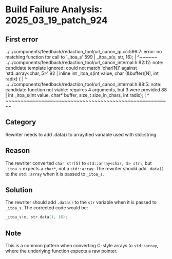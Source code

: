 # Build Failure Analysis: 2025_03_19_patch_924

## First error
../../components/feedback/redaction_tool/url_canon_ip.cc:599:7: error: no matching function for call to '_itoa_s'
  599 |       _itoa_s(x, str, 16);
      |       ^~~~~~~
../../components/feedback/redaction_tool/url_canon_internal.h:92:12: note: candidate template ignored: could not match 'char[N]' against 'std::array<char, 5>'
   92 | inline int _itoa_s(int value, char (&buffer)[N], int radix) {
      |            ^
../../components/feedback/redaction_tool/url_canon_internal.h:88:5: note: candidate function not viable: requires 4 arguments, but 3 were provided
   88 | int _itoa_s(int value, char* buffer, size_t size_in_chars, int radix);
      |     ^       ~~~~~~~~~~~~~~~~~~~~~~~~~~~~~~~~~~~~~~~~~~~~~~~~~~~~~~~~

## Category
Rewriter needs to add .data() to arrayified variable used with std::string.

## Reason
The rewriter converted `char str[5]` to `std::array<char, 5> str;`, but `_itoa_s` expects a `char*`, not a `std::array`. The rewriter should add `.data()` to the `std::array` when it is passed to `_itoa_s`.

## Solution
The rewriter should add `.data()` to the `str` variable when it is passed to `_itoa_s`. The corrected code would be:

```c++
_itoa_s(x, str.data(), 16);
```

## Note
This is a common pattern when converting C-style arrays to `std::array`, where the underlying function expects a raw pointer.